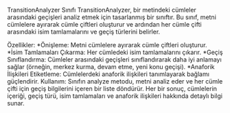 TransitionAnalyzer Sınıfı
TransitionAnalyzer, bir metindeki cümleler arasındaki geçişleri analiz etmek için tasarlanmış bir sınıftır. Bu sınıf, metni cümlelere ayırarak cümle çiftleri oluşturur ve ardından her cümle çifti arasındaki isim tamlamalarını ve geçiş türlerini belirler.

Özellikler:
*Önişleme: Metni cümlelere ayırarak cümle çiftleri oluşturur.
*İsim Tamlamaları Çıkarma: Her cümledeki isim tamlamalarını çıkarır.
*Geçiş Sınıflandırma: Cümleler arasındaki geçişleri sınıflandırarak daha iyi anlamayı sağlar (örneğin, merkez kurma, devam etme, yeni konu geçişi).
*Anaforik İlişkileri Etiketleme: Cümlelerdeki anaforik ilişkileri tanımlayarak bağlamı güçlendirir.
Kullanım:
Sınıfın analyze metodu, metni analiz eder ve her cümle çifti için geçiş bilgilerini içeren bir liste döndürür. Her bir sonuç, cümlelerin içeriği, geçiş türü, isim tamlamaları ve anaforik ilişkileri hakkında detaylı bilgi sunar.